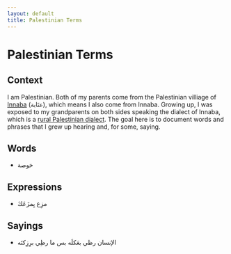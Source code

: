 ```yaml
---
layout: default
title: Palestinian Terms
---
```


# Palestinian Terms

## Context
I am Palestinian. Both of my parents come from the Palestinian villiage of [Innaba](https://en.wikipedia.org/wiki/Innaba) (عنَابة), which means I also come from Innaba. Growing up, I was exposed to my grandparents on both sides speaking the dialect of Innaba, which is a [rural Palestinian dialect](https://en.wikipedia.org/wiki/Palestinian_Arabic#Rural_varieties). The goal here is to document words and phrases that I grew up hearing and, for some, saying.


## Words
* خوصة


## Expressions
* َمزِع يِمزَعَك

## Sayings
* الإنسان رظي بعَكلَه بس ما رظِي برِزِكتَه 